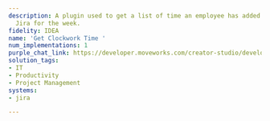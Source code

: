 ```yaml
---
description: A plugin used to get a list of time an employee has added to EPICs in
  Jira for the week.
fidelity: IDEA
name: 'Get Clockwork Time '
num_implementations: 1
purple_chat_link: https://developer.moveworks.com/creator-studio/developer-tools/purple-chat/?conversation=%7B%22startTimestamp%22%3A%2211%3A43+AM%22%2C%22messages%22%3A%5B%7B%22role%22%3A%22user%22%2C%22parts%22%3A%5B%7B%22richText%22%3A%22Can+you+tell+me+how+much+time+I%27ve+added+to+JIRA+for+my+projects%3F%22%7D%5D%7D%2C%7B%22role%22%3A%22assistant%22%2C%22parts%22%3A%5B%7B%22reasoningSteps%22%3A%5B%7B%22status%22%3A%22success%22%2C%22richText%22%3A%22%3Cp%3E%E2%9C%85+Working+on+%3Cb%3ETime+Added+to+JIRA+for+Projects%3C%2Fb%3E%3Cbr%3E%E2%8F%B3+Calling+Plugin+%3Cb%3EGet+Clockwork+Time%3C%2Fb%3E%3C%2Fp%3E%22%7D%5D%7D%2C%7B%22richText%22%3A%22Sure%21+Here%27s+the+time+you%27ve+logged+for+each+project+on+JIRA%3A%22%7D%2C%7B%22richText%22%3A%22%3Cb%3EProject%3A+Website+Redesign%3C%2Fb%3E%3Cbr%3ETime+Spent%3A+15+hours+-+Working+on+the+new+website+layout+and+UX+improvements.%22%7D%2C%7B%22richText%22%3A%22%3Cb%3EProject%3A+API+Integration%3C%2Fb%3E%3Cbr%3ETime+Spent%3A+10+hours+-+Implementing+and+testing+the+new+API+connections.%22%7D%2C%7B%22richText%22%3A%22%3Cb%3EProject%3A+Customer+Feedback+System%3C%2Fb%3E%3Cbr%3ETime+Spent%3A+8+hours+-+Developing+a+new+customer+feedback+portal.%22%7D%5D%7D%5D%7D
solution_tags:
- IT
- Productivity
- Project Management
systems:
- jira

---
```

